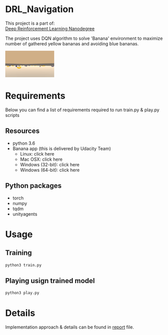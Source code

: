 # DRL_Navigation
This project is a part of:  
 [Deep Reinforcement Learning Nanodegree](https://www.udacity.com/course/deep-reinforcement-learning-nanodegree--nd893
 )

The project uses DQN algorithm to solve 'Banana' environment to maximize number of gathered yellow bananas and avoiding blue bananas.

![banana app ](./assets/demo.gif)

# Requirements
Below you can find a list of requirements required to run train.py & play.py scripts
## Resources
- python 3.6
- Banana app (this is delivered by Udacity Team)
  - Linux: click here
  - Mac OSX: click here
  - Windows (32-bit): click here
  - Windows (64-bit): click here

## Python packages
- torch 
- numpy 
- tqdm
- unityagents

# Usage
## Training
```bash
python3 train.py
```

## Playing usign trained model
```bash
python3 play.py
```

 # Details
Implementation approach & details can be found in [report](./Report.md) file.
